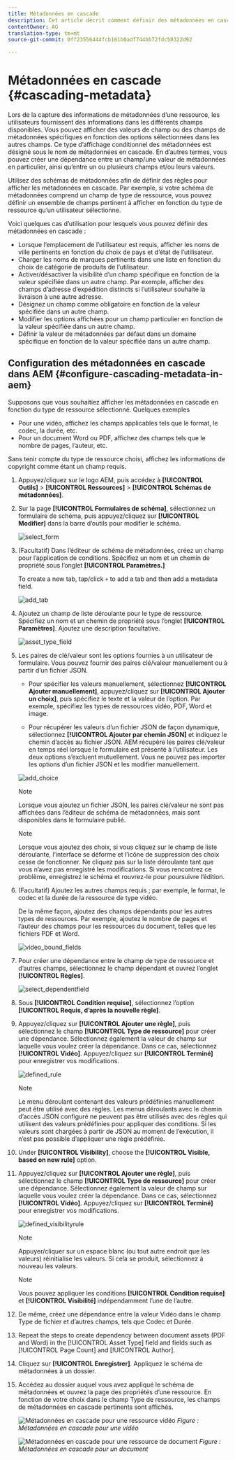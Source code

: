 ```yaml
---
title: Métadonnées en cascade
description: Cet article décrit comment définir des métadonnées en cascade pour des ressources.
contentOwner: AG
translation-type: tm+mt
source-git-commit: 0ff23556444fcb161b0adf744bb72fdc50322d92

---
```



# Métadonnées en cascade {#cascading-metadata}

Lors de la capture des informations de métadonnées d’une ressource, les utilisateurs fournissent des informations dans les différents champs disponibles. Vous pouvez afficher des valeurs de champ ou des champs de métadonnées spécifiques en fonction des options sélectionnées dans les autres champs. Ce type d’affichage conditionnel des métadonnées est désigné sous le nom de métadonnées en cascade. En d’autres termes, vous pouvez créer une dépendance entre un champ/une valeur de métadonnées en particulier, ainsi qu’entre un ou plusieurs champs et/ou leurs valeurs.

Utilisez des schémas de métadonnées afin de définir des règles pour afficher les métadonnées en cascade. Par exemple, si votre schéma de métadonnées comprend un champ de type de ressource, vous pouvez définir un ensemble de champs pertinent à afficher en fonction du type de ressource qu’un utilisateur sélectionne.

Voici quelques cas d’utilisation pour lesquels vous pouvez définir des métadonnées en cascade :

* Lorsque l’emplacement de l’utilisateur est requis, afficher les noms de ville pertinents en fonction du choix de pays et d’état de l’utilisateur.
* Charger les noms de marques pertinents dans une liste en fonction du choix de catégorie de produits de l’utilisateur.
* Activer/désactiver la visibilité d’un champ spécifique en fonction de la valeur spécifiée dans un autre champ. Par exemple, afficher des champs d’adresse d’expédition distincts si l’utilisateur souhaite la livraison à une autre adresse.
* Désignez un champ comme obligatoire en fonction de la valeur spécifiée dans un autre champ.
* Modifier les options affichées pour un champ particulier en fonction de la valeur spécifiée dans un autre champ.
* Définir la valeur de métadonnées par défaut dans un domaine spécifique en fonction de la valeur spécifiée dans un autre champ.

## Configuration des métadonnées en cascade dans AEM {#configure-cascading-metadata-in-aem}

Supposons que vous souhaitiez afficher les métadonnées en cascade en fonction du type de ressource sélectionné. Quelques exemples

* Pour une vidéo, affichez les champs applicables tels que le format, le codec, la durée, etc.
* Pour un document Word ou PDF, affichez des champs tels que le nombre de pages, l’auteur, etc.

Sans tenir compte du type de ressource choisi, affichez les informations de copyright comme étant un champ requis.

1. Appuyez/cliquez sur le logo AEM, puis accédez à **[!UICONTROL Outils]** > **[!UICONTROL Ressources]** > **[!UICONTROL Schémas de métadonnées]**.
1. Sur la page **[!UICONTROL Formulaires de schéma]**, sélectionnez un formulaire de schéma, puis appuyez/cliquez sur **[!UICONTROL Modifier]** dans la barre d’outils pour modifier le schéma.

   ![select_form](assets/select_form.png)

1. (Facultatif) Dans l’éditeur de schéma de métadonnées, créez un champ pour l’application de conditions. Spécifiez un nom et un chemin de propriété sous l’onglet **[!UICONTROL Paramètres.]**

   To create a new tab, tap/click `+` to add a tab and then add a metadata field.

   ![add_tab](assets/add_tab.png)

1. Ajoutez un champ de liste déroulante pour le type de ressource. Spécifiez un nom et un chemin de propriété sous l’onglet **[!UICONTROL Paramètres]**. Ajoutez une description facultative.

   ![asset_type_field](assets/asset_type_field.png)

1. Les paires de clé/valeur sont les options fournies à un utilisateur de formulaire. Vous pouvez fournir des paires clé/valeur manuellement ou à partir d’un fichier JSON.

   * Pour spécifier les valeurs manuellement, sélectionnez **[!UICONTROL Ajouter manuellement]**, appuyez/cliquez sur **[!UICONTROL Ajouter un choix]**, puis spécifiez le texte et la valeur de l’option. Par exemple, spécifiez les types de ressources vidéo, PDF, Word et image.

   * Pour récupérer les valeurs d’un fichier JSON de façon dynamique, sélectionnez **[!UICONTROL Ajouter par chemin JSON]** et indiquez le chemin d’accès au fichier JSON. AEM récupère les paires clé/valeur en temps réel lorsque le formulaire est présenté à l’utilisateur.
   Les deux options s’excluent mutuellement. Vous ne pouvez pas importer les options d’un fichier JSON et les modifier manuellement.

   ![add_choice](assets/add_choice.png)

   >[!NOTE]
   >
   >Lorsque vous ajoutez un fichier JSON, les paires clé/valeur ne sont pas affichées dans l’éditeur de schéma de métadonnées, mais sont disponibles dans le formulaire publié.

   >[!NOTE]
   >
   >Lorsque vous ajoutez des choix, si vous cliquez sur le champ de liste déroulante, l’interface se déforme et l’icône de suppression des choix cesse de fonctionner. Ne cliquez pas sur la liste déroulante tant que vous n’avez pas enregistré les modifications. Si vous rencontrez ce problème, enregistrez le schéma et rouvrez-le pour poursuivre l’édition.

1. (Facultatif) Ajoutez les autres champs requis ; par exemple, le format, le codec et la durée de la ressource de type vidéo.

   De la même façon, ajoutez des champs dépendants pour les autres types de ressources. Par exemple, ajoutez le nombre de pages et l’auteur des champs pour les ressources du document, telles que les fichiers PDF et Word.

   ![video_bound_fields](assets/video_dependent_fields.png)

1. Pour créer une dépendance entre le champ de type de ressource et d’autres champs, sélectionnez le champ dépendant et ouvrez l’onglet **[!UICONTROL Règles]**.

   ![select_dependentfield](assets/select_dependentfield.png)

1. Sous **[!UICONTROL Condition requise]**, sélectionnez l’option **[!UICONTROL Requis, d’après la nouvelle règle]**.
1. Appuyez/cliquez sur **[!UICONTROL Ajouter une règle]**, puis sélectionnez le champ **[!UICONTROL Type de ressource]** pour créer une dépendance. Sélectionnez également la valeur de champ sur laquelle vous voulez créer la dépendance. Dans ce cas, sélectionnez **[!UICONTROL Vidéo]**. Appuyez/cliquez sur **[!UICONTROL Terminé]** pour enregistrer vos modifications.

   ![defined_rule](assets/define_rule.png)

   >[!NOTE]
   >
   >Le menu déroulant contenant des valeurs prédéfinies manuellement peut être utilisé avec des règles. Les menus déroulants avec le chemin d’accès JSON configuré ne peuvent pas être utilisés avec des règles qui utilisent des valeurs prédéfinies pour appliquer des conditions. Si les valeurs sont chargées à partir de JSON au moment de l’exécution, il n’est pas possible d’appliquer une règle prédéfinie.

1. Under **[!UICONTROL Visibility]**, choose the **[!UICONTROL Visible, based on new rule]** option.

1. Appuyez/cliquez sur **[!UICONTROL Ajouter une règle]**, puis sélectionnez le champ **[!UICONTROL Type de ressource]** pour créer une dépendance. Sélectionnez également la valeur de champ sur laquelle vous voulez créer la dépendance. Dans ce cas, sélectionnez **[!UICONTROL Vidéo]**. Appuyez/cliquez sur **[!UICONTROL Terminé]** pour enregistrer vos modifications.

   ![defined_visibilityrule](assets/define_visibilityrule.png)

   >[!NOTE]
   >
   >Appuyer/cliquer sur un espace blanc (ou tout autre endroit que les valeurs) réinitialise les valeurs. Si cela se produit, sélectionnez à nouveau les valeurs.

   >[!NOTE]
   >
   >Vous pouvez appliquer les conditions **[!UICONTROL Condition requise]** et **[!UICONTROL Visibilité]** indépendamment l’une de l’autre.

1. De même, créez une dépendance entre la valeur Vidéo dans le champ Type de fichier et d’autres champs, tels que Codec et Durée.
1. Repeat the steps to create dependency between document assets (PDF and Word) in the [!UICONTROL Asset Type] field and fields such as [!UICONTROL Page Count] and [!UICONTROL Author].
1. Cliquez sur **[!UICONTROL Enregistrer]**. Appliquez le schéma de métadonnées à un dossier.

1. Accédez au dossier auquel vous avez appliqué le schéma de métadonnées et ouvrez la page des propriétés d’une ressource. En fonction de votre choix dans le champ Type de ressource, les champs de métadonnées en cascade pertinents sont affichés.

   ![Métadonnées en cascade pour une ressource vidéo](assets/video_asset.png)
   *Figure : Métadonnées en cascade pour une vidéo*

   ![Métadonnées en cascade pour une ressource de document](assets/doc_type_fields.png)
   *Figure : Métadonnées en cascade pour un document*
